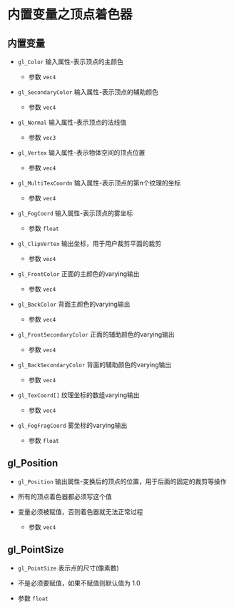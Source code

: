 # 内置变量之顶点着色器

## 内置变量

+ `gl_Color` 输入属性-表示顶点的主颜色

  + 参数 `vec4`

+ `gl_SecondaryColor`  输入属性-表示顶点的辅助颜色

  + 参数 `vec4`

+ `gl_Normal`  输入属性-表示顶点的法线值

  + 参数 `vec3`

+ `gl_Vertex`    输入属性-表示物体空间的顶点位置

  + 参数 `vec4`

+ `gl_MultiTexCoordn`    输入属性-表示顶点的第n个纹理的坐标

  + 参数 `vec4`

+ `gl_FogCoord`    输入属性-表示顶点的雾坐标

  + 参数 `float`



+ `gl_ClipVertex`    输出坐标，用于用户裁剪平面的裁剪

  + 参数 `vec4`



+ `gl_FrontColor`    正面的主颜色的varying输出

  + 参数 `vec4`

+ `gl_BackColor`    背面主颜色的varying输出

  + 参数 `vec4`

+ `gl_FrontSecondaryColor`    正面的辅助颜色的varying输出

  + 参数 `vec4`

+ `gl_BackSecondaryColor`    背面的辅助颜色的varying输出

  + 参数 `vec4`

+ `gl_TexCoord[]`    纹理坐标的数组varying输出

  + 参数 `vec4`

+ `gl_FogFragCoord`    雾坐标的varying输出

  + 参数 `float`

## gl_Position

+ `gl_Position`  输出属性-变换后的顶点的位置，用于后面的固定的裁剪等操作
+ 所有的顶点着色器都必须写这个值
+ 变量必须被赋值，否则着色器就无法正常过程

  + 参数 `vec4`

## gl_PointSize

+ `gl_PointSize`  表示点的尺寸(像素数)
+  不是必须要赋值，如果不赋值则默认值为 1.0

  + 参数 `float`


